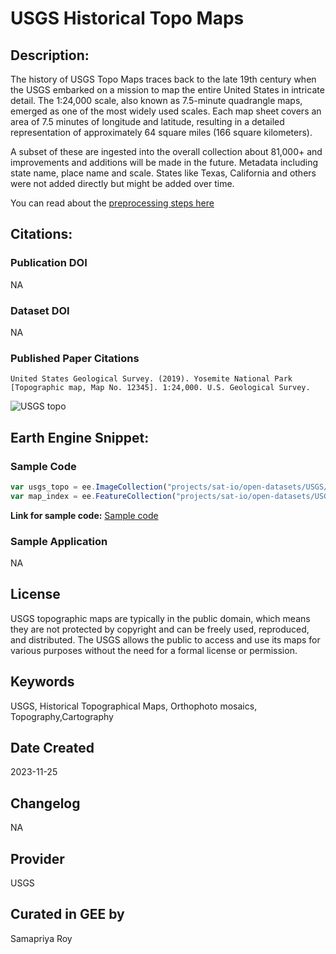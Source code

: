 
# USGS Historical Topo Maps

## Description:

The history of USGS Topo Maps traces back to the late 19th century when the USGS embarked on a mission to map the entire United States in intricate detail. The 1:24,000 scale, also known as 7.5-minute quadrangle maps, emerged as one of the most widely used scales. Each map sheet covers an area of 7.5 minutes of longitude and latitude, resulting in a detailed representation of approximately 64 square miles (166 square kilometers).

A subset of these are ingested into the overall collection about 81,000+ and improvements and additions will be made in the future. Metadata including state name, place name and scale. States like Texas, California and others were not added directly but might be added over time.

You can read about the [preprocessing steps here](https://samapriyaroy.medium.com/from-paper-to-pixels-rediscovering-historical-usgs-topo-maps-in-the-google-earth-engine-community-f514c97c46a)

## Citations:

### Publication DOI

NA

### Dataset DOI

NA

### Published Paper Citations

```
United States Geological Survey. (2019). Yosemite National Park [Topographic map, Map No. 12345]. 1:24,000. U.S. Geological Survey.
```

![USGS topo](https://i.imgur.com/27YEevwh.gif)

## Earth Engine Snippet:

### Sample Code

```js
var usgs_topo = ee.ImageCollection("projects/sat-io/open-datasets/USGS/historical_topo");
var map_index = ee.FeatureCollection("projects/sat-io/open-datasets/USGS/TOPO_24K_MAPINDEX");
```
**Link for sample code:** [Sample code](https://code.earthengine.google.com/?scriptPath=users/sat-io/awesome-gee-catalog-examples:analysis-ready-data/USGS-TOPO-RENDER)

### Sample Application

NA

## License

USGS topographic maps are typically in the public domain, which means they are not protected by copyright and can be freely used, reproduced, and distributed. The USGS allows the public to access and use its maps for various purposes without the need for a formal license or permission.

## Keywords

USGS, Historical Topographical Maps, Orthophoto mosaics, Topography,Cartography

## Date Created

2023-11-25

## Changelog

NA

## Provider

USGS

## Curated in GEE by
Samapriya Roy
